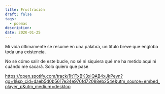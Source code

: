 ```yaml
---
title: Frustración
draft: false
tags:
  - poemas
description: 
date: 2020-01-25
---
```

Mi vida últimamente se resume en una palabra, un título breve que engloba toda una existencia.

No sé cómo salir de este bucle, no sé ni siquiera qué me ha metido aquí ni cuándo me sacará. Solo quiero que pase.

https://open.spotify.com/track/1It1TxBK3xIQAB4xJkPevn?go=1&sp_cid=daeb5d0b5617e34e976fd72088eb254e&utm_source=embed_player_p&utm_medium=desktop